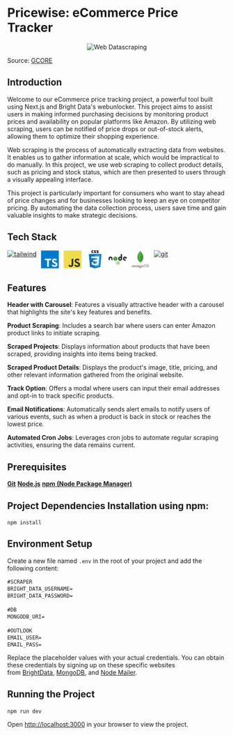 # Pricewise: eCommerce Price Tracker

<p align="center">
  <img src="https://github.com/user-attachments/assets/a9aa17d4-bc1b-4c95-8a33-54df7b35d023" alt="Web Datascraping">
</p>
<p align="left">
  Source: <a href="https://gcore.com/learning/what-is-web-scraping/">GCORE</a>
</p>

## Introduction

Welcome to our eCommerce price tracking project, a powerful tool built using Next.js and Bright Data's webunlocker. This project aims to assist users in making informed purchasing decisions by monitoring product prices and availability on popular platforms like Amazon. By utilizing web scraping, users can be notified of price drops or out-of-stock alerts, allowing them to optimize their shopping experience.

Web scraping is the process of automatically extracting data from websites. It enables us to gather information at scale, which would be impractical to do manually. In this project, we use web scraping to collect product details, such as pricing and stock status, which are then presented to users through a visually appealing interface.

This project is particularly important for consumers who want to stay ahead of price changes and for businesses looking to keep an eye on competitor pricing. By automating the data collection process, users save time and gain valuable insights to make strategic decisions.

## Tech Stack

<!DOCTYPE html>
<html lang="en">
<head>
    <meta charset="UTF-8">
    <meta name="viewport" content="width=device-width, initial-scale=1.0">
    <style>
        .tech-stack {
            display: flex;
            flex-wrap: wrap;
            gap: 10px; /* Add some space between the icons */
        }
    </style>
    <title>Tech Stack</title>
</head>
<body>
    <div class="tech-stack">
        <a target="_blank" href="https://www.vectorlogo.zone/logos/tailwindcss/tailwindcss-icon.svg">
            <img src="https://www.vectorlogo.zone/logos/tailwindcss/tailwindcss-icon.svg" alt="tailwind" width="42" height="42" />
        </a>
        <a target="_blank" href="https://raw.githubusercontent.com/devicons/devicon/master/icons/typescript/typescript-original.svg">
            <img src="https://raw.githubusercontent.com/devicons/devicon/master/icons/typescript/typescript-original.svg" alt="typescript" width="42" height="42" />
        </a>
        <a target="_blank" href="https://raw.githubusercontent.com/devicons/devicon/master/icons/javascript/javascript-original.svg">
            <img src="https://raw.githubusercontent.com/devicons/devicon/master/icons/javascript/javascript-original.svg" alt="javascript" width="42" height="42" />
        </a>
        <a target="_blank" href="https://raw.githubusercontent.com/devicons/devicon/master/icons/css3/css3-original-wordmark.svg">
            <img src="https://raw.githubusercontent.com/devicons/devicon/master/icons/css3/css3-original-wordmark.svg" alt="css3" width="42" height="42" />
        </a>
        <a target="_blank" href="https://raw.githubusercontent.com/devicons/devicon/master/icons/nodejs/nodejs-original-wordmark.svg">
            <img src="https://raw.githubusercontent.com/devicons/devicon/master/icons/nodejs/nodejs-original-wordmark.svg" alt="nodejs" width="42" height="42" />
        </a>
        <a target="_blank" href="https://raw.githubusercontent.com/devicons/devicon/master/icons/mongodb/mongodb-original-wordmark.svg">
            <img src="https://raw.githubusercontent.com/devicons/devicon/master/icons/mongodb/mongodb-original-wordmark.svg" alt="mongodb" width="42" height="42" />
        </a>
        <a target="_blank" href="https://www.vectorlogo.zone/logos/git-scm/git-scm-icon.svg">
            <img src="https://www.vectorlogo.zone/logos/git-scm/git-scm-icon.svg" alt="git" width="42" height="42" />
        </a>
    </div>
</body>
</html>


## Features

 **Header with Carousel**: Features a visually attractive header with a carousel that highlights the site's key features and benefits.
 
 **Product Scraping**: Includes a search bar where users can enter Amazon product links to initiate scraping.
 
 **Scraped Projects**: Displays information about products that have been scraped, providing insights into items being tracked.
 
 **Scraped Product Details**: Displays the product's image, title, pricing, and other relevant information gathered from the original website.
 
 **Track Option**: Offers a modal where users can input their email addresses and opt-in to track specific products.
 
 **Email Notifications**: Automatically sends alert emails to notify users of various events, such as when a product is back in stock or reaches the lowest price.
 
 **Automated Cron Jobs**: Leverages cron jobs to automate regular scraping activities, ensuring the data remains current.

## Prerequisites

**[Git](https://git-scm.com/)**
**[Node.js](https://nodejs.org/en)**
**[npm (Node Package Manager)](https://www.npmjs.com/)**

## Project Dependencies Installation using npm:

```
npm install
```
## Environment Setup

Create a new file named `.env` in the root of your project and add the following content:

```
#SCRAPER
BRIGHT_DATA_USERNAME=
BRIGHT_DATA_PASSWORD=

#DB
MONGODB_URI=

#OUTLOOK
EMAIL_USER=
EMAIL_PASS=
```

Replace the placeholder values with your actual credentials. You can obtain these credentials by signing up on these specific websites from [BrightData](https://brightdata.com/), [MongoDB](https://www.mongodb.com/), and [Node Mailer](https://nodemailer.com/).

## Running the Project

```shell
npm run dev
```

Open [http://localhost:3000](http://localhost:3000/) in your browser to view the project.
